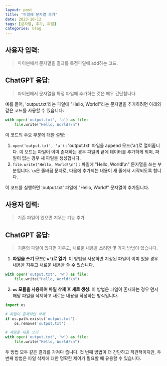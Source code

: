 ```yaml
---
layout: post
title: "파일에 문자열 추가"
date: 2023-10-12
tags: [문자열, 추가, 파일]
categories: blog
---
```


## 사용자 입력:
> 파이썬에서 문자열을 결과를 특정파일에 add하는 코드.

## ChatGPT 응답:
> 파이썬에서 문자열을 특정 파일에 추가하는 것은 매우 간단합니다. 

예를 들어, 'output.txt'라는 파일에 "Hello, World!"라는 문자열을 추가하려면 아래와 같은 코드를 사용할 수 있습니다:

```python
with open('output.txt', 'a') as file:
    file.write("Hello, World!\n")
```

이 코드의 주요 부분에 대한 설명:

1. `open('output.txt', 'a')` : 'output.txt' 파일을 append 모드('a')로 열어줍니다. 이 모드는 파일이 이미 존재하는 경우 파일의 끝에 데이터를 추가하게 되며, 파일이 없는 경우 새 파일을 생성합니다.
2. `file.write("Hello, World!\n")` : 파일에 "Hello, World!\n" 문자열을 쓰는 부분입니다. `\n`은 줄바꿈 문자로, 다음에 추가되는 내용이 새 줄에서 시작되도록 합니다.

이 코드를 실행하면 'output.txt' 파일에 "Hello, World!" 문자열이 추가됩니다.

## 사용자 입력:
> 기존 파일이 있으면 지우는 기능 추가

## ChatGPT 응답:
> 기존의 파일이 있다면 지우고, 새로운 내용을 쓰려면 몇 가지 방법이 있습니다. 

1. **파일을 쓰기 모드(`'w'`)로 열기**: 이 방법을 사용하면 지정된 파일이 이미 있을 경우 내용을 지우고 새로운 내용을 쓸 수 있습니다.

```python
with open('output.txt', 'w') as file:
    file.write("Hello, World!\n")
```

2. **`os` 모듈을 사용하여 파일 삭제 후 새로 생성**: 이 방법은 파일이 존재하는 경우 먼저 해당 파일을 삭제하고 새로운 내용을 작성하는 방식입니다.

```python
import os

# 파일이 존재하면 삭제
if os.path.exists('output.txt'):
    os.remove('output.txt')

# 새로운 내용 쓰기
with open('output.txt', 'w') as file:
    file.write("Hello, World!\n")
```

두 방법 모두 같은 결과를 가져다 줍니다. 첫 번째 방법이 더 간단하고 직관적이지만, 두 번째 방법은 파일 삭제에 대한 명확한 제어가 필요할 때 유용할 수 있습니다.


